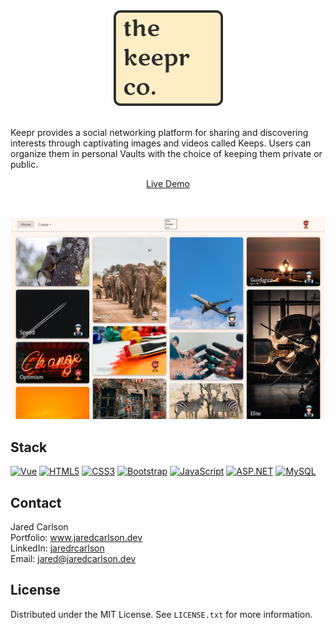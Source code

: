 <!-- PROJECT LOGO -->
<div align="center">
  <a href="https://github.com/jaredrcarlson/keepr" target="_blank">
    <img src="images/keepr_logo.png" alt="Logo">
  </a>

  <br />
  <br />
  <p align="left">
    Keepr provides a social networking platform for sharing and discovering interests through captivating images and videos called Keeps. Users can organize them in personal Vaults with the choice of keeping them private or public.
  </p>
  <p align="center">
    <a href="https://www.jaredcarlson.dev/keepr" target="_blank">Live Demo</a>
  </p>
</div>
<br />



<!-- ABOUT THE PROJECT -->
<!-- ## About -->

<!-- [![Contributors][contributors-shield]][contributors-url]
[![Forks][forks-shield]][forks-url]
[![Stargazers][stars-shield]][stars-url] -->
<!-- [![MIT License][license-shield]][license-url] -->

[![Product Name Screen Shot][product-screenshot]](https://www.jaredcarlson.dev/keepr)


## Stack 

[![Vue][Vue.js]][Vue-url] [![HTML5][HTML5]][HTML5-url] [![CSS3][CSS3]][CSS3-url] [![Bootstrap][Bootstrap]][Bootstrap-url] [![JavaScript][JavaScript]][JavaScript-url] [![ASP.NET][ASP.NET]][ASP.NET-url] [![MySQL][MySQL]][MySQL-url]



<!-- CONTACT -->
## Contact

Jared Carlson   
Portfolio: <a href="https://www.jaredcarlson.dev" target="_blank">www.jaredcarlson.dev</a>  
LinkedIn: <a href="https://linkedin.com/in/jaredrcarlson" target="_blank">jaredrcarlson</a>  
Email: <a href="mailto:jared@jaredcarlson.dev">jared@jaredcarlson.dev</a>  



<!-- LICENSE -->
## License

Distributed under the MIT License. See `LICENSE.txt` for more information.



<!-- MARKDOWN LINKS & IMAGES -->
<!-- https://www.markdownguide.org/basic-syntax/#reference-style-links -->
[contributors-shield]: https://img.shields.io/github/contributors/jaredrcarlson/keepr.svg?style=for-the-badge
[contributors-url]: https://github.com/jaredrcarlson/keepr/graphs/contributors
[forks-shield]: https://img.shields.io/github/forks/jaredrcarlson/keepr.svg?style=for-the-badge
[forks-url]: https://github.com/jaredrcarlson/keepr/network/members
[stars-shield]: https://img.shields.io/github/stars/jaredrcarlson/keepr.svg?style=for-the-badge
[stars-url]: https://github.com/jaredrcarlson/keepr/stargazers
[issues-shield]: https://img.shields.io/github/issues/jaredrcarlson/keepr.svg?style=for-the-badge
[issues-url]: https://github.com/jaredrcarlson/keepr/issues
[license-shield]: https://img.shields.io/github/license/jaredrcarlson/keepr.svg?style=for-the-badge
[license-url]: https://github.com/jaredrcarlson/keepr/blob/master/LICENSE.txt
[linkedin-shield]: https://img.shields.io/badge/-LinkedIn-black.svg?style=for-the-badge&logo=linkedin&colorB=555
[linkedin-url]: https://linkedin.com/in/jaredrcarlson
[product-screenshot]: images/keepr_screenshot.png

[HTML5]: https://img.shields.io/badge/HTML5-252526?style=for-the-badge&logo=html5
[HTML5-url]: https://developer.mozilla.org/en-US/docs/Glossary/HTML5
[CSS3]: https://img.shields.io/badge/CSS3-252526?style=for-the-badge&logo=css3&logoColor=1572B6
[CSS3-url]: https://developer.mozilla.org/en-US/docs/Web/CSS
[Bootstrap]: https://img.shields.io/badge/Bootstrap-252526?style=for-the-badge&logo=bootstrap
[Bootstrap-url]: https://getbootstrap.com
[JavaScript]: https://img.shields.io/badge/JavaScript-252526?style=for-the-badge&logo=javascript
[JavaScript-url]: https://www.javascript.com/
[Vue.js]: https://img.shields.io/badge/Vue.js-252526?style=for-the-badge&logo=vuedotjs
[Vue-url]: https://vuejs.org/
[Node.js]: https://img.shields.io/badge/Node.js-252526?style=for-the-badge&logo=nodedotjs
[Node.js-url]: https://nodejs.org/en
[Express]: https://img.shields.io/badge/Express-252525?style=for-the-badge&logo=express
[Express-url]: https://expressjs.com/
[MongoDB]: https://img.shields.io/badge/MongoDB-252526?style=for-the-badge&logo=mongodb
[MongoDB-url]: https://www.mongodb.com/
[Mongoose]: https://img.shields.io/badge/Mongoose-252526?style=for-the-badge&logo=mongoose
[Mongoose-url]: https://mongoosejs.com/
[ASP.NET]: https://img.shields.io/badge/.NET-252526?style=for-the-badge&logo=dotnet
[ASP.NET-url]: https://dotnet.microsoft.com/en-us/apps/aspnet
[MySQL]: https://img.shields.io/badge/MySQL-252526?style=for-the-badge&logo=mysql
[MySQL-url]: https://www.mysql.com/
[Next.js]: https://img.shields.io/badge/next.js-252526?style=for-the-badge&logo=nextdotjs
[Next-url]: https://nextjs.org/
[React.js]: https://img.shields.io/badge/React-252526?style=for-the-badge&logo=react
[React-url]: https://reactjs.org/
[Angular.io]: https://img.shields.io/badge/Angular-252526?style=for-the-badge&logo=angular
[Angular-url]: https://angular.io/
[Svelte.dev]: https://img.shields.io/badge/Svelte-252526?style=for-the-badge&logo=svelte
[Svelte-url]: https://svelte.dev/
[Laravel.com]: https://img.shields.io/badge/Laravel-252526?style=for-the-badge&logo=laravel
[Laravel-url]: https://laravel.com
[JQuery.com]: https://img.shields.io/badge/jQuery-252526?style=for-the-badge&logo=jquery
[JQuery-url]: https://jquery.com 